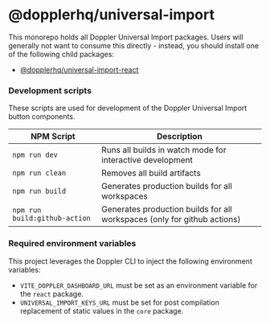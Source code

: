 # @dopplerhq/universal-import

This monorepo holds all Doppler Universal Import packages. Users will generally not want to consume this
directly - instead, you should install one of the following child packages:

- [@dopplerhq/universal-import-react](./react)

### Development scripts

These scripts are used for development of the Doppler Universal Import button components.

| NPM Script                    | Description                                                              |
| ----------------------------- | ------------------------------------------------------------------------ |
| `npm run dev`                 | Runs all builds in watch mode for interactive development                |
| `npm run clean`               | Removes all build artifacts                                              |
| `npm run build`               | Generates production builds for all workspaces                           |
| `npm run build:github-action` | Generates production builds for all workspaces (only for github actions) |

### Required environment variables

This project leverages the Doppler CLI to inject the following environment variables:

- `VITE_DOPPLER_DASHBOARD_URL` must be set as an environment variable for the `react` package.
- `UNIVERSAL_IMPORT_KEYS_URL` must be set for post compilation replacement of static values in the `core` package.
